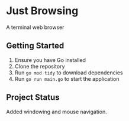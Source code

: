 # Just Browsing

A terminal web browser

## Getting Started

1. Ensure you have Go installed
2. Clone the repository
3. Run `go mod tidy` to download dependencies
4. Run `go run main.go` to start the application

## Project Status

Added windowing and mouse navigation.
